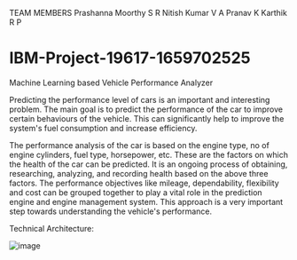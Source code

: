 
TEAM MEMBERS
Prashanna Moorthy S R
Nitish Kumar V A
Pranav K
Karthik R P
# IBM-Project-19617-1659702525
Machine Learning based Vehicle Performance Analyzer

Predicting the performance level of cars is an important and interesting problem. The main goal is to predict the performance of the car to improve certain behaviours of the vehicle. This can significantly help to improve the system's fuel consumption and increase efficiency.

The performance analysis of the car is based on the engine type, no of engine cylinders, fuel type, horsepower, etc. These are the factors on which the health of the car can be predicted. It is an ongoing process of obtaining, researching, analyzing, and recording health based on the above three factors. The performance objectives like mileage, dependability, flexibility and cost can be grouped together to play a vital role in the prediction engine and engine management system. This approach is a very important step towards understanding the vehicle's performance.

Technical Architecture:


![image](https://user-images.githubusercontent.com/88783952/200159996-7cb312a1-0abe-44b6-8760-d802e6517ea9.png)


